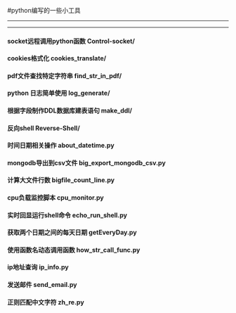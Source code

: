 #python编写的一些小工具
***
---
#### socket远程调用python函数 **Control-socket/**
#### cookies格式化 **cookies_translate/**  
#### pdf文件查找特定字符串  **find_str_in_pdf/**  
#### python 日志简单使用 **log_generate/**
#### 根据字段制作DDL数据库建表语句 **make_ddl/**  
#### 反向shell  **Reverse-Shell/**  
#### 时间日期相关操作 **about_datetime.py**
#### mongodb导出到csv文件 **big_export_mongodb_csv.py**
#### 计算大文件行数 **bigfile_count_line.py**
#### cpu负载监控脚本 **cpu_monitor.py**
#### 实时回显运行shell命令 **echo_run_shell.py**
#### 获取两个日期之间的每天日期 **getEveryDay.py**
#### 使用函数名动态调用函数 **how_str_call_func.py**
#### ip地址查询 **ip_info.py**  
#### 发送邮件 **send_email.py**
#### 正则匹配中文字符 **zh_re.py**  

